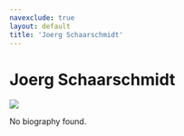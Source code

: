 ```yaml
---
navexclude: true
layout: default
title: 'Joerg Schaarschmidt'
---
```


# Joerg Schaarschmidt

![](https://www.gravatar.com/avatar/e62149cf155865b1458f7ddbd320e13f)

No biography found.